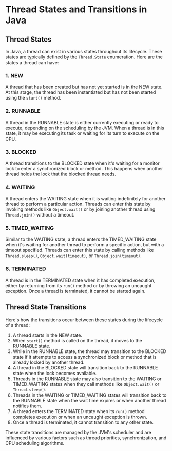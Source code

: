 # Thread States and Transitions in Java

## Thread States

In Java, a thread can exist in various states throughout its lifecycle. These states are typically defined by the `Thread.State` enumeration. Here are the states a thread can have:

### 1. NEW
A thread that has been created but has not yet started is in the NEW state. At this stage, the thread has been instantiated but has not been started using the `start()` method.

### 2. RUNNABLE
A thread in the RUNNABLE state is either currently executing or ready to execute, depending on the scheduling by the JVM. When a thread is in this state, it may be executing its task or waiting for its turn to execute on the CPU.

### 3. BLOCKED
A thread transitions to the BLOCKED state when it's waiting for a monitor lock to enter a synchronized block or method. This happens when another thread holds the lock that the blocked thread needs.

### 4. WAITING
A thread enters the WAITING state when it is waiting indefinitely for another thread to perform a particular action. Threads can enter this state by invoking methods like `Object.wait()` or by joining another thread using `Thread.join()` without a timeout.

### 5. TIMED_WAITING
Similar to the WAITING state, a thread enters the TIMED_WAITING state when it's waiting for another thread to perform a specific action, but with a timeout specified. Threads can enter this state by calling methods like `Thread.sleep()`, `Object.wait(timeout)`, or `Thread.join(timeout)`.

### 6. TERMINATED
A thread is in the TERMINATED state when it has completed execution, either by returning from its `run()` method or by throwing an uncaught exception. Once a thread is terminated, it cannot be started again.

## Thread State Transitions

Here's how the transitions occur between these states during the lifecycle of a thread:

1. A thread starts in the NEW state.
2. When `start()` method is called on the thread, it moves to the RUNNABLE state.
3. While in the RUNNABLE state, the thread may transition to the BLOCKED state if it attempts to access a synchronized block or method that is already locked by another thread.
4. A thread in the BLOCKED state will transition back to the RUNNABLE state when the lock becomes available.
5. Threads in the RUNNABLE state may also transition to the WAITING or TIMED_WAITING states when they call methods like `Object.wait()` or `Thread.sleep()`.
6. Threads in the WAITING or TIMED_WAITING states will transition back to the RUNNABLE state when the wait time expires or when another thread notifies them.
7. A thread enters the TERMINATED state when its `run()` method completes execution or when an uncaught exception is thrown.
8. Once a thread is terminated, it cannot transition to any other state.

These state transitions are managed by the JVM's scheduler and are influenced by various factors such as thread priorities, synchronization, and CPU scheduling algorithms.
